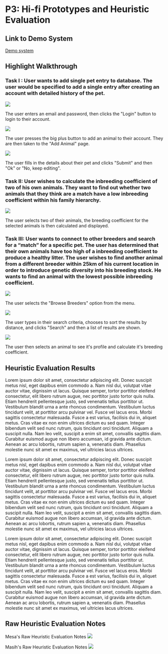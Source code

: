 # P3: Hi-fi Prototypes and Heuristic Evaluation

## Link to Demo System

[Demo system](http://lmezxg.axshare.com)

## Highlight Walkthrough

### Task I : User wants to add single pet entry to database. The user would be specified to add a single entry after creating an account with detailed history of the pet.

![](https://mkoma808.github.io/481-T03-Group5/images/P3/Task1/Register.png)

The user enters an email and password, then clicks the "Login" button to login to their account.


![](https://mkoma808.github.io/481-T03-Group5/images/P3/Task1/Account.png)

The user presses the big plus button to add an animal to their account. They are then taken to the "Add Animal" page.


![](https://mkoma808.github.io/481-T03-Group5/images/P3/Task1/Add_animal.png)

The user fills in the details about their pet and clicks "Submit" and then "Ok" or "No, keep editing".


### Task II: User wishes to calculate the inbreeding coefficient of two of his own animals. They want to find out whether two animals that they think are a match have a low inbreeding coefficient within his family hierarchy.

![](https://mkoma808.github.io/481-T03-Group5/images/P3/Task2/Breeding.png)

The user selects two of their animals, the breeding coefficient for the selected animals is then calculated and displayed.



### Task III: User wants to connect to other breeders and search for a “match” for a specific pet. The user has determined that their own animals have too high of a inbreeding coefficient to produce a healthy litter. The user wishes to find another animal from a different breeder within 25km of his current location in order to introduce genetic diversity into his breeding stock. He wants to find an animal with the lowest possible inbreeding coefficient.

![](https://mkoma808.github.io/481-T03-Group5/images/P3/Task3/Account.png)

The user selects the "Browse Breeders" option from the menu.


![](https://mkoma808.github.io/481-T03-Group5/images/P3/Task3/Distance.png)

The user types in their search criteria, chooses to sort the results by distance, and clicks "Search" and then a list of results are shown. 


![](https://mkoma808.github.io/481-T03-Group5/images/P3/Task3/Animal.png)

The user then selects an animal to see it's profile and calculate it's breeding coefficient.



## Heuristic Evaluation Results

Lorem ipsum dolor sit amet, consectetur adipiscing elit. Donec suscipit metus nisl, eget dapibus enim commodo a. Nam nisl dui, volutpat vitae auctor vitae, dignissim ut lacus. Quisque semper, tortor porttitor eleifend consectetur, elit libero rutrum augue, nec porttitor justo tortor quis nulla. Etiam hendrerit pellentesque justo, sed venenatis tellus porttitor ut. Vestibulum blandit urna a ante rhoncus condimentum. Vestibulum luctus tincidunt velit, at porttitor arcu pulvinar vel. Fusce vel lacus eros. Morbi sagittis consectetur malesuada. Fusce a est varius, facilisis dui in, aliquet metus. Cras vitae ex non enim ultrices dictum eu sed quam. Integer bibendum velit sed nunc rutrum, quis tincidunt orci tincidunt. Aliquam a suscipit nulla. Nam leo velit, suscipit a enim sit amet, convallis sagittis diam. Curabitur euismod augue non libero accumsan, id gravida ante dictum. Aenean ac arcu lobortis, rutrum sapien a, venenatis diam. Phasellus molestie nunc sit amet ex maximus, vel ultricies lacus ultrices.

Lorem ipsum dolor sit amet, consectetur adipiscing elit. Donec suscipit metus nisl, eget dapibus enim commodo a. Nam nisl dui, volutpat vitae auctor vitae, dignissim ut lacus. Quisque semper, tortor porttitor eleifend consectetur, elit libero rutrum augue, nec porttitor justo tortor quis nulla. Etiam hendrerit pellentesque justo, sed venenatis tellus porttitor ut. Vestibulum blandit urna a ante rhoncus condimentum. Vestibulum luctus tincidunt velit, at porttitor arcu pulvinar vel. Fusce vel lacus eros. Morbi sagittis consectetur malesuada. Fusce a est varius, facilisis dui in, aliquet metus. Cras vitae ex non enim ultrices dictum eu sed quam. Integer bibendum velit sed nunc rutrum, quis tincidunt orci tincidunt. Aliquam a suscipit nulla. Nam leo velit, suscipit a enim sit amet, convallis sagittis diam. Curabitur euismod augue non libero accumsan, id gravida ante dictum. Aenean ac arcu lobortis, rutrum sapien a, venenatis diam. Phasellus molestie nunc sit amet ex maximus, vel ultricies lacus ultrices.

Lorem ipsum dolor sit amet, consectetur adipiscing elit. Donec suscipit metus nisl, eget dapibus enim commodo a. Nam nisl dui, volutpat vitae auctor vitae, dignissim ut lacus. Quisque semper, tortor porttitor eleifend consectetur, elit libero rutrum augue, nec porttitor justo tortor quis nulla. Etiam hendrerit pellentesque justo, sed venenatis tellus porttitor ut. Vestibulum blandit urna a ante rhoncus condimentum. Vestibulum luctus tincidunt velit, at porttitor arcu pulvinar vel. Fusce vel lacus eros. Morbi sagittis consectetur malesuada. Fusce a est varius, facilisis dui in, aliquet metus. Cras vitae ex non enim ultrices dictum eu sed quam. Integer bibendum velit sed nunc rutrum, quis tincidunt orci tincidunt. Aliquam a suscipit nulla. Nam leo velit, suscipit a enim sit amet, convallis sagittis diam. Curabitur euismod augue non libero accumsan, id gravida ante dictum. Aenean ac arcu lobortis, rutrum sapien a, venenatis diam. Phasellus molestie nunc sit amet ex maximus, vel ultricies lacus ultrices.

## Raw Heuristic Evaluation Notes

Mesa's Raw Heuristic Evaluation Notes
![](https://mkoma808.github.io/481-T03-Group5/images/P3/Heuristic_Evaluation_Mesa.png)

Masih's Raw Heuristic Evaluation Notes
![](https://mkoma808.github.io/481-T03-Group5/images/P3/Heuristic_Evaluaton_Masih.png)

